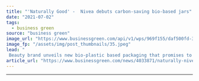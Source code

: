 ```yaml
---
title: "'Naturally Good' -  Nivea debuts carbon-saving bio-based jars"
date: "2021-07-02"
tags: 
  - business green
source: "business green"
image_url: "https://www.businessgreen.com/api/v1/wps/969f155/daf500fd-3836-4de3-879b-c7cac31aaaab/4/Naturally-Good-Face-Care-Day-and-Night-edited-version-2-185x114.jpeg"
image_fp: "/assets/img/post_thumbnails/35.jpeg"
lead: "
 Beauty brand unveils new bio-plastic based packaging that promises to cut the carbon footprint of its moisturizer jars by 60 per cent ..."
article_url: "https://www.businessgreen.com/news/4033871/naturally-nivea-debuts-carbon-saving-bio-jars"
---
```


---
